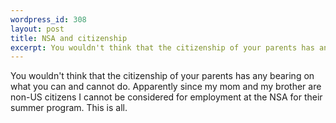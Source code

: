 ```yaml
--- 
wordpress_id: 308
layout: post
title: NSA and citizenship
excerpt: You wouldn't think that the citizenship of your parents has any bearing on what you can and cannot do.  Apparently since my mom and my brother are non-US citizens I cannot be considered for employment at the NSA for their summer program.  This is all.
---
```

You wouldn't think that the citizenship of your parents has any bearing on what you can and cannot do.  Apparently since my mom and my brother are non-US citizens I cannot be considered for employment at the NSA for their summer program.  This is all.
